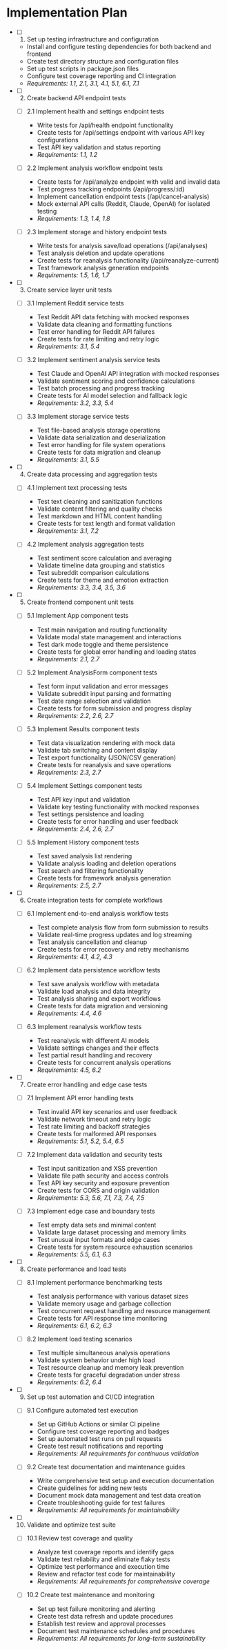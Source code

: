 # Implementation Plan

- [ ] 1. Set up testing infrastructure and configuration
  - Install and configure testing dependencies for both backend and frontend
  - Create test directory structure and configuration files
  - Set up test scripts in package.json files
  - Configure test coverage reporting and CI integration
  - _Requirements: 1.1, 2.1, 3.1, 4.1, 5.1, 6.1, 7.1_

- [ ] 2. Create backend API endpoint tests
  - [ ] 2.1 Implement health and settings endpoint tests
    - Write tests for /api/health endpoint functionality
    - Create tests for /api/settings endpoint with various API key configurations
    - Test API key validation and status reporting
    - _Requirements: 1.1, 1.2_

  - [ ] 2.2 Implement analysis workflow endpoint tests
    - Create tests for /api/analyze endpoint with valid and invalid data
    - Test progress tracking endpoints (/api/progress/:id)
    - Implement cancellation endpoint tests (/api/cancel-analysis)
    - Mock external API calls (Reddit, Claude, OpenAI) for isolated testing
    - _Requirements: 1.3, 1.4, 1.8_

  - [ ] 2.3 Implement storage and history endpoint tests
    - Write tests for analysis save/load operations (/api/analyses)
    - Test analysis deletion and update operations
    - Create tests for reanalysis functionality (/api/reanalyze-current)
    - Test framework analysis generation endpoints
    - _Requirements: 1.5, 1.6, 1.7_

- [ ] 3. Create service layer unit tests
  - [ ] 3.1 Implement Reddit service tests
    - Test Reddit API data fetching with mocked responses
    - Validate data cleaning and formatting functions
    - Test error handling for Reddit API failures
    - Create tests for rate limiting and retry logic
    - _Requirements: 3.1, 5.4_

  - [ ] 3.2 Implement sentiment analysis service tests
    - Test Claude and OpenAI API integration with mocked responses
    - Validate sentiment scoring and confidence calculations
    - Test batch processing and progress tracking
    - Create tests for AI model selection and fallback logic
    - _Requirements: 3.2, 3.3, 5.4_

  - [ ] 3.3 Implement storage service tests
    - Test file-based analysis storage operations
    - Validate data serialization and deserialization
    - Test error handling for file system operations
    - Create tests for data migration and cleanup
    - _Requirements: 3.1, 5.5_

- [ ] 4. Create data processing and aggregation tests
  - [ ] 4.1 Implement text processing tests
    - Test text cleaning and sanitization functions
    - Validate content filtering and quality checks
    - Test markdown and HTML content handling
    - Create tests for text length and format validation
    - _Requirements: 3.1, 7.2_

  - [ ] 4.2 Implement analysis aggregation tests
    - Test sentiment score calculation and averaging
    - Validate timeline data grouping and statistics
    - Test subreddit comparison calculations
    - Create tests for theme and emotion extraction
    - _Requirements: 3.3, 3.4, 3.5, 3.6_

- [ ] 5. Create frontend component unit tests
  - [ ] 5.1 Implement App component tests
    - Test main navigation and routing functionality
    - Validate modal state management and interactions
    - Test dark mode toggle and theme persistence
    - Create tests for global error handling and loading states
    - _Requirements: 2.1, 2.7_

  - [ ] 5.2 Implement AnalysisForm component tests
    - Test form input validation and error messages
    - Validate subreddit input parsing and formatting
    - Test date range selection and validation
    - Create tests for form submission and progress display
    - _Requirements: 2.2, 2.6, 2.7_

  - [ ] 5.3 Implement Results component tests
    - Test data visualization rendering with mock data
    - Validate tab switching and content display
    - Test export functionality (JSON/CSV generation)
    - Create tests for reanalysis and save operations
    - _Requirements: 2.3, 2.7_

  - [ ] 5.4 Implement Settings component tests
    - Test API key input and validation
    - Validate key testing functionality with mocked responses
    - Test settings persistence and loading
    - Create tests for error handling and user feedback
    - _Requirements: 2.4, 2.6, 2.7_

  - [ ] 5.5 Implement History component tests
    - Test saved analysis list rendering
    - Validate analysis loading and deletion operations
    - Test search and filtering functionality
    - Create tests for framework analysis generation
    - _Requirements: 2.5, 2.7_

- [ ] 6. Create integration tests for complete workflows
  - [ ] 6.1 Implement end-to-end analysis workflow tests
    - Test complete analysis flow from form submission to results
    - Validate real-time progress updates and log streaming
    - Test analysis cancellation and cleanup
    - Create tests for error recovery and retry mechanisms
    - _Requirements: 4.1, 4.2, 4.3_

  - [ ] 6.2 Implement data persistence workflow tests
    - Test save analysis workflow with metadata
    - Validate load analysis and data integrity
    - Test analysis sharing and export workflows
    - Create tests for data migration and versioning
    - _Requirements: 4.4, 4.6_

  - [ ] 6.3 Implement reanalysis workflow tests
    - Test reanalysis with different AI models
    - Validate settings changes and their effects
    - Test partial result handling and recovery
    - Create tests for concurrent analysis operations
    - _Requirements: 4.5, 6.2_

- [ ] 7. Create error handling and edge case tests
  - [ ] 7.1 Implement API error handling tests
    - Test invalid API key scenarios and user feedback
    - Validate network timeout and retry logic
    - Test rate limiting and backoff strategies
    - Create tests for malformed API responses
    - _Requirements: 5.1, 5.2, 5.4, 6.5_

  - [ ] 7.2 Implement data validation and security tests
    - Test input sanitization and XSS prevention
    - Validate file path security and access controls
    - Test API key security and exposure prevention
    - Create tests for CORS and origin validation
    - _Requirements: 5.3, 5.6, 7.1, 7.3, 7.4, 7.5_

  - [ ] 7.3 Implement edge case and boundary tests
    - Test empty data sets and minimal content
    - Validate large dataset processing and memory limits
    - Test unusual input formats and edge cases
    - Create tests for system resource exhaustion scenarios
    - _Requirements: 5.5, 6.1, 6.3_

- [ ] 8. Create performance and load tests
  - [ ] 8.1 Implement performance benchmarking tests
    - Test analysis performance with various dataset sizes
    - Validate memory usage and garbage collection
    - Test concurrent request handling and resource management
    - Create tests for API response time monitoring
    - _Requirements: 6.1, 6.2, 6.3_

  - [ ] 8.2 Implement load testing scenarios
    - Test multiple simultaneous analysis operations
    - Validate system behavior under high load
    - Test resource cleanup and memory leak prevention
    - Create tests for graceful degradation under stress
    - _Requirements: 6.2, 6.4_

- [ ] 9. Set up test automation and CI/CD integration
  - [ ] 9.1 Configure automated test execution
    - Set up GitHub Actions or similar CI pipeline
    - Configure test coverage reporting and badges
    - Set up automated test runs on pull requests
    - Create test result notifications and reporting
    - _Requirements: All requirements for continuous validation_

  - [ ] 9.2 Create test documentation and maintenance guides
    - Write comprehensive test setup and execution documentation
    - Create guidelines for adding new tests
    - Document mock data management and test data creation
    - Create troubleshooting guide for test failures
    - _Requirements: All requirements for maintainability_

- [ ] 10. Validate and optimize test suite
  - [ ] 10.1 Review test coverage and quality
    - Analyze test coverage reports and identify gaps
    - Validate test reliability and eliminate flaky tests
    - Optimize test performance and execution time
    - Review and refactor test code for maintainability
    - _Requirements: All requirements for comprehensive coverage_

  - [ ] 10.2 Create test maintenance and monitoring
    - Set up test failure monitoring and alerting
    - Create test data refresh and update procedures
    - Establish test review and approval processes
    - Document test maintenance schedules and procedures
    - _Requirements: All requirements for long-term sustainability_